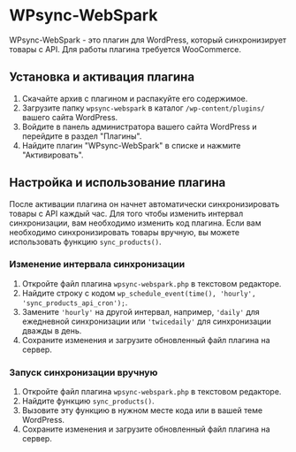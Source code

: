 # WPsync-WebSpark

WPsync-WebSpark - это плагин для WordPress, который синхронизирует товары с API. Для работы плагина требуется WooCommerce.

## Установка и активация плагина

1. Скачайте архив с плагином и распакуйте его содержимое.
2. Загрузите папку `wpsync-webspark` в каталог `/wp-content/plugins/` вашего сайта WordPress.
3. Войдите в панель администратора вашего сайта WordPress и перейдите в раздел "Плагины".
4. Найдите плагин "WPsync-WebSpark" в списке и нажмите "Активировать".

## Настройка и использование плагина

После активации плагина он начнет автоматически синхронизировать товары с API каждый час. Для того чтобы изменить интервал синхронизации, вам необходимо изменить код плагина. Если вам необходимо синхронизировать товары вручную, вы можете использовать функцию `sync_products()`.

### Изменение интервала синхронизации

1. Откройте файл плагина `wpsync-webspark.php` в текстовом редакторе.
2. Найдите строку с кодом `wp_schedule_event(time(), 'hourly', 'sync_products_api_cron');`.
3. Замените `'hourly'` на другой интервал, например, `'daily'` для ежедневной синхронизации или `'twicedaily'` для синхронизации дважды в день.
4. Сохраните изменения и загрузите обновленный файл плагина на сервер.

### Запуск синхронизации вручную

1. Откройте файл плагина `wpsync-webspark.php` в текстовом редакторе.
2. Найдите функцию `sync_products()`.
3. Вызовите эту функцию в нужном месте кода или в вашей теме WordPress.
4. Сохраните изменения и загрузите обновленный файл плагина на сервер.

